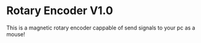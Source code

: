 # Rotary Encoder V1.0
 This is a magnetic rotary encoder cappable of send signals to your pc as a mouse! 
